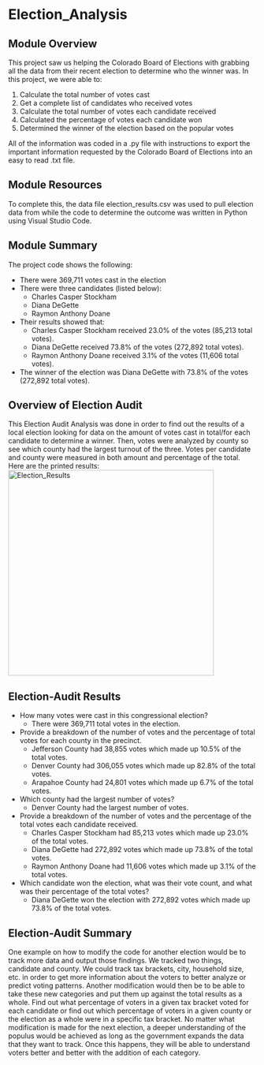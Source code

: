 # Election_Analysis

## Module Overview
This project saw us helping the Colorado Board of Elections with grabbing all the data from their recent election to determine who the winner was. 
In this project, we were able to:
1. Calculate the total number of votes cast
2. Get a complete list of candidates who received votes
3. Calculate the total number of votes each candidate received
4. Calculated the percentage of votes each candidate won
5. Determined the winner of the election based on the popular votes

All of the information was coded in a .py file with instructions to export the important information requested by the Colorado Board of Elections into an easy to read .txt file.

## Module Resources
To complete this, the data file election_results.csv was used to pull election data from while the code to determine the outcome was written in Python using Visual Studio Code.

## Module Summary
The project code shows the following:
- There were 369,711 votes cast in the election
- There were three candidates (listed below):
    - Charles Casper Stockham
    - Diana DeGette
    - Raymon Anthony Doane
- Their results showed that:
    - Charles Casper Stockham received 23.0% of the votes (85,213 total votes).
    - Diana DeGette received 73.8% of the votes (272,892 total votes).
    - Raymon Anthony Doane received 3.1% of the votes (11,606 total votes).
- The winner of the election was Diana DeGette with 73.8% of the votes (272,892 total votes).

## Overview of Election Audit
This Election Audit Analysis was done in order to find out the results of a local election looking for data on the amount of votes cast in total/for each candidate to determine a winner. Then, votes were analyzed by county so see which county had the largest turnout of the three. Votes per candidate and county were measured in both amount and percentage of the total. Here are the printed results:
<img width="417" alt="Election_Results" src="https://user-images.githubusercontent.com/111014191/187780011-eb104c2e-81b6-459c-a920-2efc4e674db3.png">

## Election-Audit Results
- How many votes were cast in this congressional election?
    - There were 369,711 total votes in the election. 
- Provide a breakdown of the number of votes and the percentage of total votes for each county in the precinct.
    - Jefferson County had 38,855 votes which made up 10.5% of the total votes.
    - Denver County had 306,055 votes which made up 82.8% of the total votes.
    - Arapahoe County had 24,801 votes which made up 6.7% of the total votes.
- Which county had the largest number of votes?
    - Denver County had the largest number of votes.
- Provide a breakdown of the number of votes and the percentage of the total votes each candidate received.
    - Charles Casper Stockham had 85,213 votes which made up 23.0% of the total votes.
    - Diana DeGette had 272,892 votes which made up 73.8% of the total votes.
    - Raymon Anthony Doane had 11,606 votes which made up 3.1% of the total votes.
- Which candidate won the election, what was their vote count, and what was their percentage of the total votes?
    - Diana DeGette won the election with 272,892 votes which made up 73.8% of the total votes.
## Election-Audit Summary
One example on how to modify the code for another election would be to track more data and output those findings. We tracked two things, candidate and county. We could track tax brackets, city, household size, etc. in order to get more information about the voters to better analyze or predict voting patterns. Another modification would then be to be able to take these new categories and put them up against the total results as a whole. Find out what percentage of voters in a given tax bracket voted for each candidate or find out which percentage of voters in a given county or the election as a whole were in a specific tax bracket. No matter what modification is made for the next election, a deeper understanding of the populus would be achieved as long as the government expands the data that they want to track. Once this happens, they will be able to understand voters better and better with the addition of each category.

